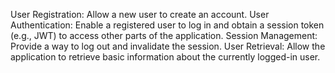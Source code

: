 User Registration: Allow a new user to create an account.
User Authentication: Enable a registered user to log in and obtain a session token (e.g., JWT) to access other parts of the application.
Session Management: Provide a way to log out and invalidate the session.
User Retrieval: Allow the application to retrieve basic information about the currently logged-in user.
